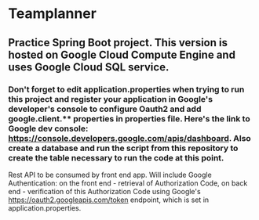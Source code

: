 # Teamplanner
## Practice Spring Boot project. This version is hosted on Google Cloud Compute Engine and uses Google Cloud SQL service.
  
### Don't forget to edit application.properties when trying to run this project and register your application in Google's developer's console to configure Oauth2 and add google.client.** properties in properties file. Here's the link to Google dev console: https://console.developers.google.com/apis/dashboard. Also create a database and run the script from this repository to create the table necessary to run the code at this point.

Rest API to be consumed by front end app.
Will include Google Authentication: on the front end - retrieval of Authorization Code,
on back end - verification of this Authorization Code using Google's https://oauth2.googleapis.com/token endpoint, which is set in application.properties.
